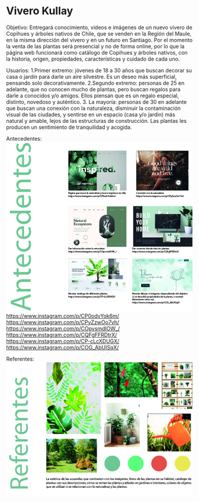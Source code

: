 # Vivero Kullay

Objetivo:
Entregará conocimiento, videos e imágenes de un nuevo vivero de Copihues y árboles nativos de Chile, que se venden en la Región del Maule, en la misma dirección del vivero y en un futuro en Santiago. Por el momento la venta de las plantas será presencial y no de forma online, por lo que la página web funcionará como catálogo de Copihues y árboles nativos, con la historia, origen, propiedades, características y cuidado de cada uno.

Usuarios:
  1.Primer extremo: jóvenes de 18 a 30 años que buscan decorar su casa o jardín para darle un aire silvestre. Es un deseo más superficial, pensando solo decorativamente.
  2.Segundo extremo: personas de 25 en adelante, que no conocen mucho de plantas, pero buscan regalos para darle a conocidos y/o amigos. Ellos piensan que es un regalo especial, distinto, novedoso y auténtico.
  3. La mayoría: personas de 30 en adelante que buscan una conexión con la naturaleza, disminuir la contaminación visual de las ciudades, y sentirse en un espacio (casa y/o jardin) más natural y amable, lejos de las estructuras de construcción. Las plantas les producen un sentimiento de tranquilidad y acogida.

Antecedentes: 
  ![Image alt text](/antecedentes_y_referentes/antecedentes.jpg)
  https://www.instagram.com/p/CP0odvYok6m/
  https://www.instagram.com/p/CPyZzwOo7vh/
  https://www.instagram.com/p/COpvsmdIOW_/
  https://www.instagram.com/p/CQFgFFRDtrX/
  https://www.instagram.com/p/CP-cLcXDUGX/
  https://www.instagram.com/p/COG_AbUISqX/

Referentes: 
![Image alt text](/antecedentes_y_referentes/referentes.jpg)
